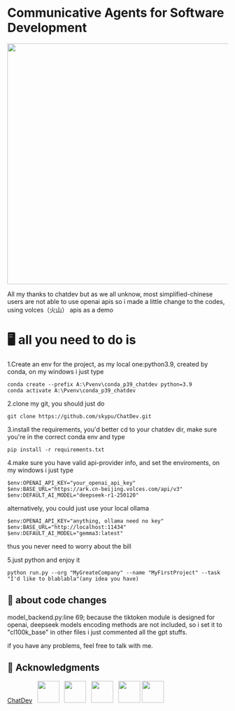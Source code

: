 # Communicative Agents for Software Development

<p align="center">
  <img src='./misc/logo1.png' width=550>
</p>

All my thanks to chatdev
but as we all unknow, most simplified-chinese users are not able to use openai apis
so i made a little change to the codes, using volces（火山） apis as a demo

# 🖥️ all you need to do is


1.Create an env for the project, as my local one:python3.9, created by conda, on my windows i just type
```
conda create --prefix A:\Pvenv\conda_p39_chatdev python=3.9
conda activate A:\Pvenv\conda_p39_chatdev
```

2.clone my git, you should just do
```
git clone https://github.com/skypu/ChatDev.git
```

3.install the requirements, you'd better cd to your chatdev dir, make sure you're in the correct conda env and type
```
pip install -r requirements.txt
```

4.make sure you have valid api-provider info, and set the enviroments, on my windows i just type
```
$env:OPENAI_API_KEY="your_openai_api_key"
$env:BASE_URL="https://ark.cn-beijing.volces.com/api/v3"
$env:DEFAULT_AI_MODEL="deepseek-r1-250120"
```
alternatively, you could just use your local ollama
```
$env:OPENAI_API_KEY="anything, ollama need no key"
$env:BASE_URL="http://localhost:11434"
$env:DEFAULT_AI_MODEL="gemma3:latest"
```
thus you never need to worry about the bill

5.just python and enjoy it
```
python run.py --org "MyGreateCompany" --name "MyFirstProject" --task "I'd like to blablabla"(any idea you have)
```

## 📖 about code changes
model_backend.py:line 69; because the tiktoken module is designed for openai, deepseek models encoding methods are not included, so i set it to "cl100k_base"
in other files i just commented all the gpt stuffs.

if you have any problems, feel free to talk with me.

## 🤝 Acknowledgments
<a href="https://github.com/OpenBMB/ChatDev">ChatDev</a>&nbsp;&nbsp;
<a href="http://nlp.csai.tsinghua.edu.cn/"><img src="misc/thunlp.png" height=50pt></a>&nbsp;&nbsp;
<a href="https://modelbest.cn/"><img src="misc/modelbest.png" height=50pt></a>&nbsp;&nbsp;
<a href="https://github.com/OpenBMB/AgentVerse/"><img src="misc/agentverse.png" height=50pt></a>&nbsp;&nbsp;
<a href="https://github.com/OpenBMB/RepoAgent"><img src="misc/repoagent.png"  height=50pt></a>
<a href="https://app.commanddash.io/agent?github=https://github.com/OpenBMB/ChatDev"><img src="misc/CommandDash.png" height=50pt></a>

